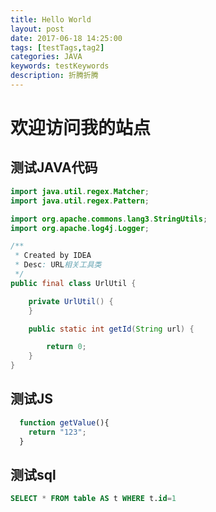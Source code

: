 ```yaml
---
title: Hello World
layout: post
date: 2017-06-18 14:25:00
tags: [testTags,tag2]
categories: JAVA
keywords: testKeywords
description: 折腾折腾
---
```

# 欢迎访问我的站点

## 测试JAVA代码

``` java
import java.util.regex.Matcher;
import java.util.regex.Pattern;

import org.apache.commons.lang3.StringUtils;
import org.apache.log4j.Logger;

/**
 * Created by IDEA
 * Desc: URL相关工具类
 */
public final class UrlUtil {

    private UrlUtil() {
    }

    public static int getId(String url) {

        return 0;
    }
}

```

## 测试JS
``` js
  function getValue(){
    return "123";
  }
```

## 测试sql

``` sql
SELECT * FROM table AS t WHERE t.id=1
```
